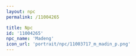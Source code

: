 ```yaml
---
layout: npc
permalink: /11004265

title: Npc
id: '11004265'
npc_name: 'Madeng'
icon_url: 'portrait/npc/11003717_m_madin_p.png'
---
```

